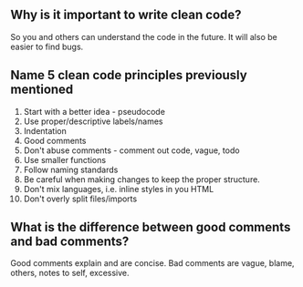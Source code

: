 ## Why is it important to write clean code?
So you and others can understand the code in the future. It will also be easier to find bugs.

## Name 5 clean code principles previously mentioned
1. Start with a better idea - pseudocode
2. Use proper/descriptive labels/names
3. Indentation
4. Good comments
5. Don't abuse comments - comment out code, vague, todo
6. Use smaller functions
7. Follow naming standards
8. Be careful when making changes to keep the proper structure.
9. Don't mix languages, i.e. inline styles in you HTML
10. Don't overly split files/imports

## What is the difference between good comments and bad comments?
Good comments explain and are concise. Bad comments are vague, blame, others, notes to self, excessive.